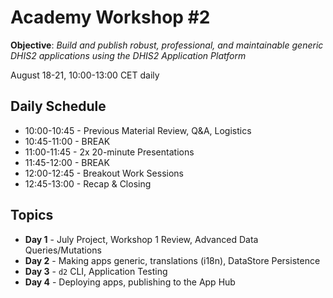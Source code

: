 # Academy Workshop #2

**Objective**: _Build and publish robust, professional, and maintainable generic DHIS2 applications using the DHIS2 Application Platform_

August 18-21, 10:00-13:00 CET daily

## Daily Schedule

  - 10:00-10:45 - Previous Material Review, Q&A, Logistics
  - 10:45-11:00 - BREAK
  - 11:00-11:45 - 2x 20-minute Presentations
  - 11:45-12:00 - BREAK
  - 12:00-12:45 - Breakout Work Sessions
  - 12:45-13:00 - Recap & Closing

## Topics

- **Day 1** - July Project, Workshop 1 Review, Advanced Data Queries/Mutations
- **Day 2** - Making apps generic, translations (i18n), DataStore Persistence
- **Day 3** - `d2` CLI, Application Testing
- **Day 4** - Deploying apps, publishing to the App Hub
